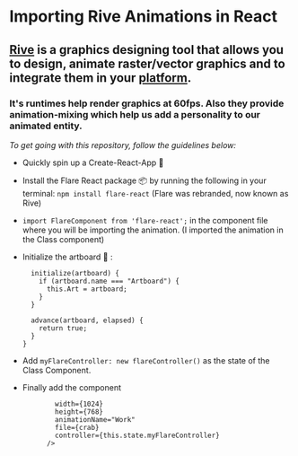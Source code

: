 # Importing Rive Animations in React

## [Rive](https://rive.app/) is a graphics designing tool that allows you to design, animate raster/vector graphics and to integrate them in your [platform](https://rive.app/runtimes).
### It's runtimes help render graphics at 60fps. Also they provide animation-mixing which help us add a personality to our animated entity. 

*To get going with this repository, follow the guidelines below:*

* Quickly spin up a Create-React-App :bicyclist:

* Install the Flare React package 📦 by running the following in your terminal:
  `npm install flare-react`
  (Flare was rebranded, now known as Rive)
  
* `import FlareComponent from 'flare-react';` 
   in the component file where you will be importing the animation.
   (I imported the animation in the <App /> Class component)

* Initialize the artboard :black_square_button: :
  ```class flareController extends FlareComponent.Controller {
    initialize(artboard) {
      if (artboard.name === "Artboard") {
        this.Art = artboard;
      }
    }

    advance(artboard, elapsed) {
      return true;
    }
  }
   ```
* Add `myFlareController: new flareController()` as the state of the <App /> Class Component.
* Finally add the component
  ```    <FlareComponent
          width={1024}
          height={768}
          animationName="Work"
          file={crab}
          controller={this.state.myFlareController}
        />
    ```
